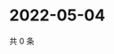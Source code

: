 # 2022-05-04

共 0 条

<!-- BEGIN WEIBO -->
<!-- 最后更新时间 Wed May 04 2022 18:17:49 GMT+0800 (China Standard Time) -->

<!-- END WEIBO -->
